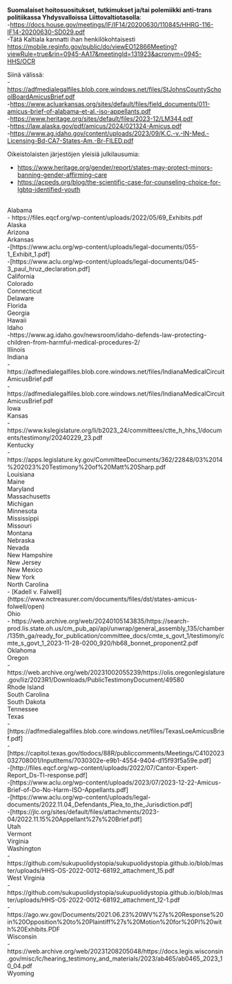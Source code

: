 **Suomalaiset hoitosuositukset, tutkimukset ja/tai polemiikki anti-trans politiikassa Yhdysvalloissa**
__Liittovaltiotasolla__:<br>
-https://docs.house.gov/meetings/IF/IF14/20200630/110845/HHRG-116-IF14-20200630-SD029.pdf<br>
-Tätä Kaltiala kannatti ihan henkilökohtaisesti https://mobile.reginfo.gov/public/do/viewEO12866Meeting?viewRule=true&rin=0945-AA17&meetingId=131923&acronym=0945-HHS/OCR<br>

Siinä välissä:<br>
-https://adfmedialegalfiles.blob.core.windows.net/files/StJohnsCountySchoolBoardAmicusBrief.pdf<br>
-https://www.acluarkansas.org/sites/default/files/field_documents/011-amicus-brief-of-alabama-et-al.-iso-appellants.pdf<br>
-https://www.heritage.org/sites/default/files/2023-12/LM344.pdf<br>
-https://law.alaska.gov/pdf/amicus/2024/021324-Amicus.pdf<br>
-https://www.ag.idaho.gov/content/uploads/2023/09/K.C.-v.-IN-Med.-Licensing-Bd-CA7-States-Am.-Br-FILED.pdf<br>

Oikeistolaisten järjestöjen yleisiä julkilausumia:<br>
- https://www.heritage.org/gender/report/states-may-protect-minors-banning-gender-affirming-care<br>
- https://acpeds.org/blog/the-scientific-case-for-counseling-choice-for-lgbtq-identified-youth<br>
<br>
Alabama<br>
- https://files.eqcf.org/wp-content/uploads/2022/05/69_Exhibits.pdf<br>
Alaska<br>
Arizona<br>
Arkansas<br>
-[https://www.aclu.org/wp-content/uploads/legal-documents/055-1_Exhibit_1.pdf]<br>
-[https://www.aclu.org/wp-content/uploads/legal-documents/045-3_paul_hruz_declaration.pdf]<br>
California<br>
Colorado<br>
Connecticut<br>
Delaware<br>
Florida<br>
Georgia<br>
Hawaii<br>
Idaho<br>
-https://www.ag.idaho.gov/newsroom/idaho-defends-law-protecting-children-from-harmful-medical-procedures-2/<br>
Illinois<br>
Indiana<br>
- https://adfmedialegalfiles.blob.core.windows.net/files/IndianaMedicalCircuitAmicusBrief.pdf<br>
- https://adfmedialegalfiles.blob.core.windows.net/files/IndianaMedicalCircuitAmicusBrief.pdf<br>
Iowa<br>
Kansas<br>
- https://www.kslegislature.org/li/b2023_24/committees/ctte_h_hhs_1/documents/testimony/20240229_23.pdf<br>
Kentucky<br>
- https://apps.legislature.ky.gov/CommitteeDocuments/362/22848/03%2014%202023%20Testimony%20of%20Matt%20Sharp.pdf<br>
Louisiana<br>
Maine<br>
Maryland<br>
Massachusetts<br>
Michigan<br>
Minnesota<br>
Mississippi<br>
Missouri<br>
Montana<br>
Nebraska<br>
Nevada<br>
New Hampshire<br>
New Jersey<br>
New Mexico<br>
New York<br>
North Carolina<br>
- [Kadell v. Falwell](https://www.nctreasurer.com/documents/files/dst/states-amicus-folwell/open)<br>
Ohio<br>
- https://web.archive.org/web/20240105143835/https://search-prod.lis.state.oh.us/cm_pub_api/api/unwrap/general_assembly_135/chamber/135th_ga/ready_for_publication/committee_docs/cmte_s_govt_1/testimony/cmte_s_govt_1_2023-11-28-0200_920/hb68_bonnet_proponent2.pdf<br>
Oklahoma<br>
Oregon<br>
- https://web.archive.org/web/20231002055239/https://olis.oregonlegislature.gov/liz/2023R1/Downloads/PublicTestimonyDocument/49580<br> 
Rhode Island<br>
South Carolina<br>
South Dakota<br>
Tennessee<br>
Texas<br>
-[https://adfmedialegalfiles.blob.core.windows.net/files/TexasLoeAmicusBrief.pdf]<br>
-[https://capitol.texas.gov/tlodocs/88R/publiccomments/Meetings/C4102023032708001/InputItems/7030302e-e9b1-4554-9404-d15f93f5a59e.pdf]<br>
-[http://files.eqcf.org/wp-content/uploads/2022/07/Cantor-Expert-Report_Ds-TI-response.pdf]<br>
-[https://www.aclu.org/wp-content/uploads/2023/07/2023-12-22-Amicus-Brief-of-Do-No-Harm-ISO-Appellants.pdf]<br>
-[https://www.aclu.org/wp-content/uploads/legal-documents/2022.11.04_Defendants_Plea_to_the_Jurisdiction.pdf]<br>
-[https://jlc.org/sites/default/files/attachments/2023-04/2022.11.15%20Appellant%27s%20Brief.pdf]<br>
Utah<br>
Vermont<br>
Virginia<br>
Washington<br>
-https://github.com/sukupuolidystopia/sukupuolidystopia.github.io/blob/master/uploads/HHS-OS-2022-0012-68192_attachment_15.pdf<br>
West Virginia<br>
-https://github.com/sukupuolidystopia/sukupuolidystopia.github.io/blob/master/uploads/HHS-OS-2022-0012-68192_attachment_12-1.pdf<br>
-https://ago.wv.gov/Documents/2021.06.23%20WV%27s%20Response%20in%20Opposition%20to%20Plaintiff%27s%20Motion%20for%20PI%20with%20Exhibits.PDF<br>
Wisconsin<br>
-https://web.archive.org/web/20231208205048/https://docs.legis.wisconsin.gov/misc/lc/hearing_testimony_and_materials/2023/ab465/ab0465_2023_10_04.pdf<br>
Wyoming<br>
